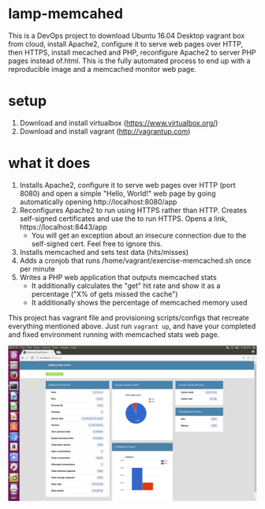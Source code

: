 # lamp-memcahed

This is a DevOps project to download Ubuntu 16.04 Desktop vagrant box from cloud, install Apache2, configure it to serve web pages over HTTP, then HTTPS, install mecached and PHP, reconfigure Apache2 to server PHP pages instead of.html. This is the fully automated process to end up with a reproducible image and a memcached monitor web page.

# setup
1. Download and install virtualbox (https://www.virtualbox.org/)
2. Download and install vagrant (http://vagrantup.com)

# what it does
1. Installs Apache2, configure it to serve web pages over HTTP (port 8080) and open a simple "Hello, World!" web page by going automatically opening http://localhost:8080/app
2. Reconfigures Apache2 to run using HTTPS rather than HTTP. Creates self-signed certificates and use the to run HTTPS. Opens a link, https://localhost:8443/app
	- You will get an exception about an insecure connection due to the self-signed cert. Feel free to ignore this.
5. Installs memcached and sets test data (hits/misses)
6. Adds a cronjob that runs /home/vagrant/exercise-memcached.sh once per minute
7. Writes a PHP web application that outputs memcached stats
	- It additionally calculates the "get" hit rate and show it as a percentage ("X% of gets missed the cache")
     - It additionally shows the percentage of memcached memory used
  
This project has vagrant file and provisioning scripts/configs that recreate everything mentioned above. Just run `vagrant up`, and have your completed and fixed environment running with memcached stats web page.

![Alt text](screenshot/lamp-memcached-web-page.png?raw=true "Web page screenshot")
